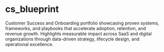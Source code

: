 # cs_blueprint
Customer Success and Onboarding portfolio showcasing proven systems, frameworks, and playbooks that accelerate adoption, retention, and revenue growth. Highlights measurable impact across SaaS and digital organizations through data-driven strategy, lifecycle design, and operational excellence.
